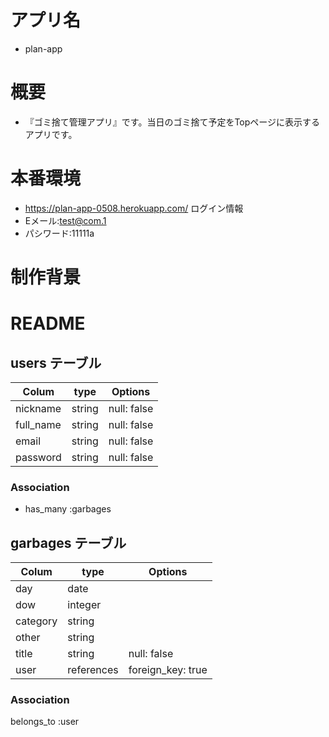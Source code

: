 # アプリ名
- plan-app

# 概要
- 『ゴミ捨て管理アプリ』です。当日のゴミ捨て予定をTopページに表示するアプリです。

# 本番環境
- https://plan-app-0508.herokuapp.com/
ログイン情報
- Eメール:test@com.1
- パシワード:11111a

# 制作背景


# README

## users テーブル

| Colum           | type      | Options     |
| --------------  | ------    | ----------- |
| nickname        | string    | null: false |
| full_name       | string    | null: false |
| email           | string    | null: false |
| password        | string    | null: false |

### Association

- has_many :garbages


## garbages テーブル

| Colum           | type       | Options           |
| --------------  | ------     | -----------       |
| day             | date       |                   |
| dow             | integer    |                   |
| category        | string     |                   |
| other           | string     |                   |
| title           | string     | null: false       |
| user            | references | foreign_key: true |
### Association

belongs_to :user